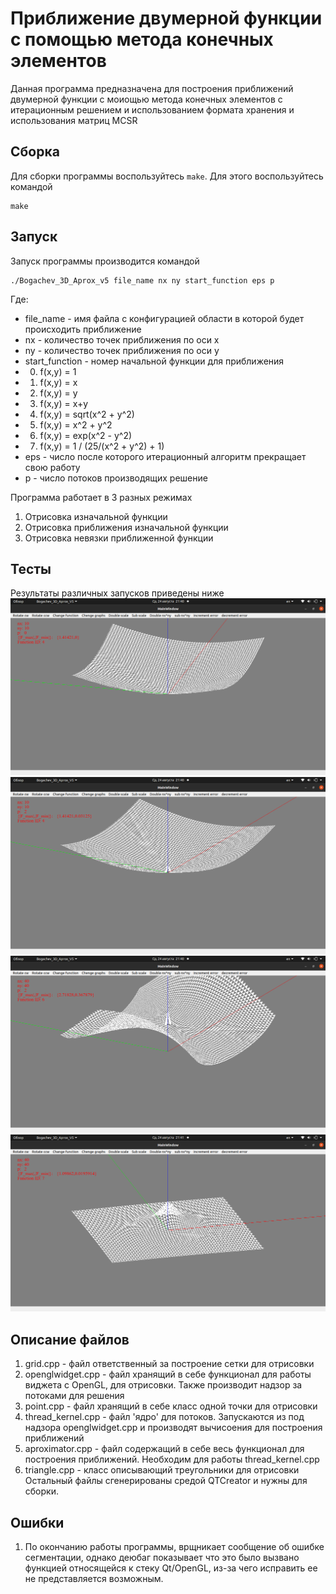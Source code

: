 # Приближение двумерной функции с помощью метода конечных элементов
Данная программа предназначена для построения приближений двумерной функции с моиощью метода конечных элементов с итерационным решением и использованием формата хранения и использования матриц MCSR
## Сборка
Для сборки программы воспользуйтесь `make`. Для этого воспользуйтесь командой 
```
make
```
## Запуск
Запуск программы производится командой
```
./Bogachev_3D_Aprox_v5 file_name nx ny start_function eps p
```
Где:
- file_name - имя файла с конфигурацией области в которой будет происходить приближение
- nx - количество точек приближения по оси x
- ny - количество точек приближения по оси y
- start_function - номер начальной функции для приближения
- 0. f(x,y) = 1
- 1. f(x,y) = x
- 2. f(x,y) = y
- 3. f(x,y) = x+y
- 4. f(x,y) = sqrt(x^2 + y^2)
- 5. f(x,y) = x^2 + y^2
- 6. f(x,y) = exp(x^2 - y^2)
- 7. f(x,y) =  1 / (25/(x^2 + y^2) + 1)
- eps - число после которого итерационный алгоритм прекращает свою работу
- p - число потоков производящих решение

Программа работает в 3 разных режимах
1. Отрисовка изначальной функции
2. Отрисовка приближения изначальной функции
3. Отрисовка невязки приближенной функции
## Тесты
Результаты различных запусков приведены ниже
![Aproximation](images/1.png)
![Aproximation](images/2.png)
![Aproximation](images/3.png)
![Aproximation](images/4.png)
## Описание файлов
1. grid.cpp - файл ответственный за построение сетки для отрисовки
2. openglwidget.cpp - файл хранящий в себе функционал для работы виджета с OpenGL, для отрисовки. Также производит надзор за потоками для решения
3. point.cpp - файл хранящий в себе класс одной точки для отрисовки
4. thread_kernel.cpp - файл 'ядро' для потоков. Запускаются из под надзора openglwidget.cpp и производят вычисоения для построения приближений
5. aproximator.cpp - файл содержащий в себе весь функционал для построения приближений. Необходим для работы thread_kernel.cpp
6. triangle.cpp - класс описывающий треугольники для отрисовки
Остальный файлы сгенерированы средой QTCreator и нужны для сборки.
## Ошибки
1. По окончанию работы программы, врщникает сообщение об ошибке сегментации, однако деюбаг показывает что это было вызвано функцией относящейся к стеку Qt/OpenGL, из-за чего исправить ее не представляется возможным.